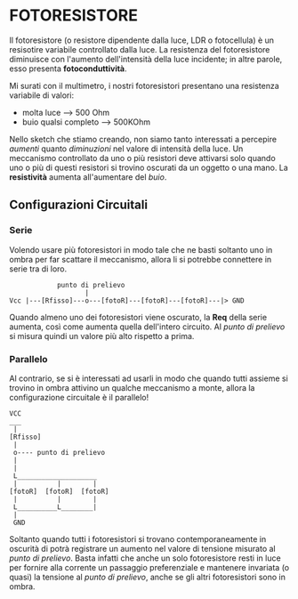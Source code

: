 # FOTORESISTORE
Il fotoresistore (o resistore dipendente dalla luce, LDR o fotocellula) è un resisotire variabile controllato dalla luce. La resistenza del fotoresistore diminuisce con l'aumento dell'intensità della luce incidente; in altre parole, esso presenta **fotoconduttività**.

Mi surati con il multimetro, i nostri fotoresistori presentano una resistenza variabile di valori:
* molta luce --> 500 Ohm
* buio qualsi completo --> 500KOhm

Nello sketch che stiamo creando, non siamo tanto interessati a percepire _aumenti_ quanto _diminuzioni_ nel valore di intensità della luce. Un meccanismo controllato da uno o più resistori deve attivarsi solo quando uno o più di questi resistori si trovino oscurati da un oggetto o una mano.
La **resistività** aumenta all'aumentare del _buio_.

## Configurazioni Circuitali

### Serie

Volendo usare più fotoresistori in modo tale che ne basti soltanto uno in ombra per far scattare il meccanismo, allora li si potrebbe connettere in serie tra di loro.

                punto di prelievo
                       |
    Vcc |---[Rfisso]---o---[fotoR]---[fotoR]---[fotoR]---|> GND

Quando almeno uno dei fotoresistori viene oscurato, la **Req** della serie aumenta, così come aumenta quella dell'intero circuito. Al _punto di prelievo_ si misura quindi un valore più alto rispetto a prima.

### Parallelo
Al contrario, se si è interessati ad usarli in modo che quando tutti assieme si trovino in ombra attivino un qualche meccanismo a monte, allora la configurazione circuitale è il parallelo!

    VCC
    ___
     |
    [Rfisso]
     |
     o---- punto di prelievo
     |
     |
     L____________________
     |          |        |
    [fotoR]  [fotoR]  [fotoR]
     |          |        |
     L__________L________|
     |
     GND

Soltanto quando tutti i fotoresistori si trovano contemporaneamente in oscurità di potrà registrare un aumento nel valore di tensione misurato al _punto di prelievo_. Basta infatti che anche un solo fotoresistore resti in luce per fornire alla corrente un passaggio preferenziale e mantenere invariata (o quasi) la tensione al _punto di prelievo_, anche se gli altri fotoresistori sono in ombra.


